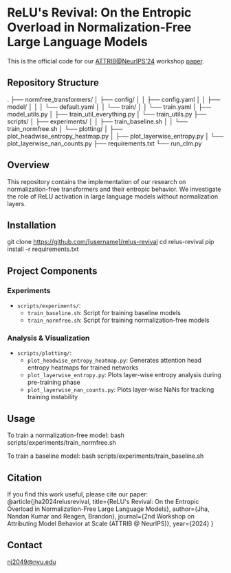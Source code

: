 # ReLU's Revival: On the Entropic Overload in Normalization-Free Large Language Models

This is the official code for our [ATTRIB@NeurIPS'24](https://attrib-workshop.cc/) workshop [paper](https://arxiv.org/abs/2410.09637).

## Repository Structure


.
├── normfree_transformers/
│   ├── config/
│   │   ├── config.yaml
│   │   ├── model/
│   │   │   └── default.yaml
│   │   └── train/
│   │       └── train.yaml
│   ├── model_utils.py
│   ├── train_util_everything.py
│   └── train_utils.py
├── scripts/
│   ├── experiments/
│   │   ├── train_baseline.sh
│   │   └── train_normfree.sh
│   └── plotting/
│       ├── plot_headwise_entropy_heatmap.py
│       ├── plot_layerwise_entropy.py
│       └── plot_layerwise_nan_counts.py
├── requirements.txt
└── run_clm.py

## Overview

This repository contains the implementation of our research on normalization-free transformers and their entropic behavior. We investigate the role of ReLU activation in large language models without normalization layers.

## Installation

git clone https://github.com/[username]/relus-revival
cd relus-revival
pip install -r requirements.txt

## Project Components

### Experiments
- `scripts/experiments/`:
  - `train_baseline.sh`: Script for training baseline models
  - `train_normfree.sh`: Script for training normalization-free models

### Analysis & Visualization
- `scripts/plotting/`:
  - `plot_headwise_entropy_heatmap.py`: Generates attention head entropy heatmaps for trained networks
  - `plot_layerwise_entropy.py`: Plots layer-wise entropy analysis during pre-training phase
  - `plot_layerwise_nan_counts.py`: Plots layer-wise  NaNs for tracking training instability 
  
## Usage

To train a normalization-free model:
bash scripts/experiments/train_normfree.sh

To train a baseline model:
bash scripts/experiments/train_baseline.sh

## Citation

If you find this work useful, please cite our paper:
@article{jha2024relusrevival,
       title={ReLU's Revival: On the Entropic Overload in Normalization-Free Large Language Models},
       author={Jha, Nandan Kumar and Reagen, Brandon},
       journal={2nd Workshop on Attributing Model Behavior at Scale (ATTRIB @ NeurIPS)},
       year={2024}
}


## Contact

nj2049@nyu.edu
